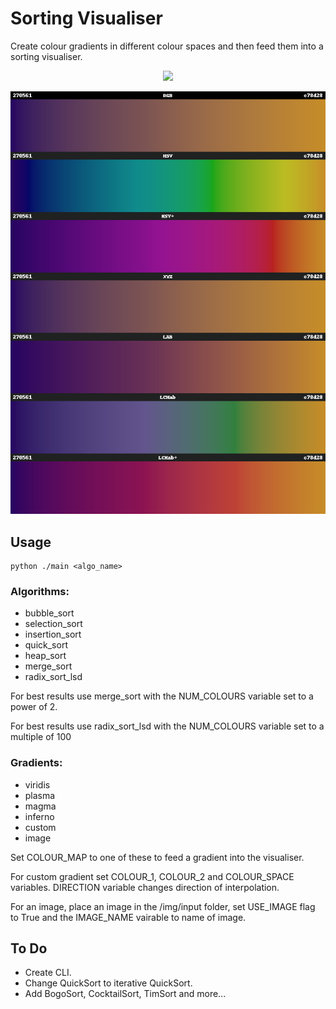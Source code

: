 # Sorting Visualiser

Create colour gradients in different colour spaces and then feed them into a sorting visualiser.
<p align="center">
  <img src="https://github.com/JPDye/sorting-visualiser/blob/custom_gradients/img/example/viridis_1.gif" />
</p>

<p align="center">
  <img src="https://github.com/JPDye/sorting-visualiser/blob/custom_gradients/img/gradients/all_colour_spaces.png" />
</p>




## Usage
```shell
python ./main <algo_name>
```
### Algorithms:
- bubble_sort
- selection_sort
- insertion_sort
- quick_sort
- heap_sort
- merge_sort
- radix_sort_lsd

For best results use merge_sort with the NUM_COLOURS variable set to a power of 2.

For best results use radix_sort_lsd with the NUM_COLOURS variable set to a multiple of 100


### Gradients:
- viridis
- plasma
- magma
- inferno
- custom
- image

Set COLOUR_MAP to one of these to feed a gradient into the visualiser.

For custom gradient set COLOUR_1, COLOUR_2 and COLOUR_SPACE variables. DIRECTION variable changes direction of interpolation.

For an image, place an image in the /img/input folder, set USE_IMAGE flag to True and the IMAGE_NAME vairable to name of image.

## To Do
- Create CLI.
- Change QuickSort to iterative QuickSort. 
- Add BogoSort, CocktailSort, TimSort and more...
